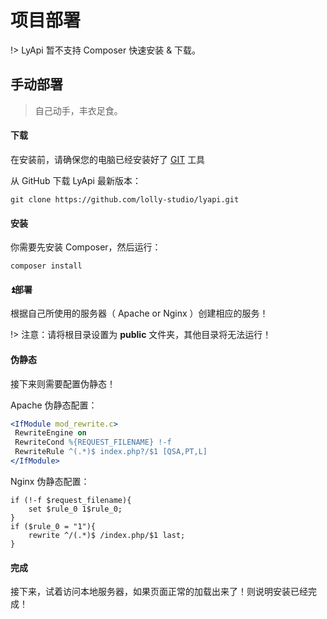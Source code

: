 # 项目部署

!> LyApi 暂不支持 Composer 快速安装 & 下载。



## 手动部署

> 自己动手，丰衣足食。



#### 下载

在安装前，请确保您的电脑已经安装好了 [GIT](https://git-scm.com/) 工具

从 GitHub 下载 LyApi 最新版本：

```command
git clone https://github.com/lolly-studio/lyapi.git
```



#### 安装

你需要先安装 Composer，然后运行：

```
composer install
```




#### ⏫部署

根据自己所使用的服务器（ Apache or Nginx ）创建相应的服务！

!> 注意：请将根目录设置为 **public** 文件夹，其他目录将无法运行！

#### 伪静态

接下来则需要配置伪静态！

Apache 伪静态配置：

```apache
<IfModule mod_rewrite.c>
 RewriteEngine on
 RewriteCond %{REQUEST_FILENAME} !-f
 RewriteRule ^(.*)$ index.php?/$1 [QSA,PT,L]
</IfModule>
```

Nginx 伪静态配置：

```nginx
if (!-f $request_filename){
	set $rule_0 1$rule_0;
}
if ($rule_0 = "1"){
	rewrite ^/(.*)$ /index.php/$1 last;
}
```

#### 完成

接下来，试着访问本地服务器，如果页面正常的加载出来了！则说明安装已经完成！